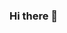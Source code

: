 ### Hi there 👋

<!--
**disjfjdizmfnkf/disjfjdizmfnkf** is a ✨ _special_ ✨ repository because its `README.md` (this file) appears on your GitHub profile.

Here are some ideas to get you started:

- 🔭 I’m currently working on 
- 🌱 I’m currently learning my CS courses.
- 👯 I’m looking to collaborate on ...
- 🤔 I’m looking for help with computer study abroad
- 💬 Ask me about ...
- 📫 How to reach me: zhangheyu@home.hpu.edu.cn
- 😄 Pronouns: ZXX
- ⚡ Fun fact: I'm made of stuff
